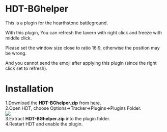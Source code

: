 # HDT-BGhelper  

This is a plugin for the hearthstone battleground.

With this plugin, You can refresh the tavern with right click and freeze with middle click.  

Please set the window size close to ratio 16:9, otherwise the position may be wrong.  

And you cannot send the emoji after applying this plugin (since the right click set to refresh).  

# Installation  

1.Download the **HDT-BGhelper.zip** from [here](https://github.com/IBM5100o/HDT-BGhelper/releases).  
2.Open HDT, choose Options->Tracker->Plugins->Plugins Folder.  
![](https://hackmd.io/_uploads/H1Mz_iw-6.png)  
3.Extract **HDT-BGhelper.zip** into the plugin folder.  
4.Restart HDT and enable the plugin.